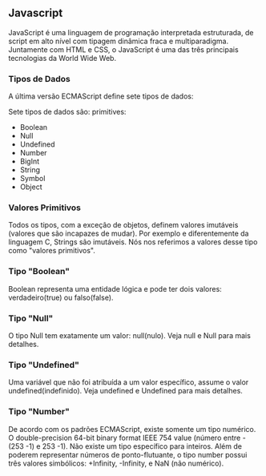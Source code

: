 ## Javascript
JavaScript é uma linguagem de programação interpretada estruturada, de script em alto nível com tipagem dinâmica fraca e multiparadigma. Juntamente com HTML e CSS, o JavaScript é uma das três principais tecnologias da World Wide Web.


### Tipos de Dados
A última versão ECMAScript define sete tipos de dados:


Sete tipos de dados são:  primitives:
 - Boolean
 - Null
 - Undefined
 - Number
 - BigInt
 - String
 - Symbol
 - Object

### Valores Primitivos
Todos os tipos, com a exceção de objetos, definem valores imutáveis (valores que são incapazes de mudar). Por exemplo e diferentemente da linguagem C, Strings são imutáveis. Nós nos referimos a valores desse tipo como "valores primitivos".


### Tipo "Boolean"
Boolean representa uma entidade lógica e pode ter dois valores: verdadeiro(true) ou falso(false).


### Tipo "Null"
O tipo Null tem exatamente um valor: null(nulo). Veja null e Null para mais detalhes.


### Tipo "Undefined"
Uma variável que não foi atribuída a um valor específico, assume o valor undefined(indefinido). Veja undefined e Undefined para mais detalhes.


### Tipo "Number"
De acordo com os padrões ECMAScript, existe somente um tipo numérico. O double-precision 64-bit binary format IEEE 754 value (número entre -(253 -1) e 253 -1). Não existe um tipo específico para inteiros. Além de poderem representar números de ponto-flutuante, o tipo number possui três valores simbólicos: +Infinity, -Infinity, e NaN (não numérico).
 